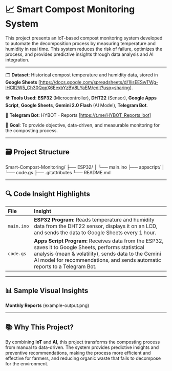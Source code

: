 # 📈 Smart Compost Monitoring System

This project presents an IoT-based compost monitoring system developed to automate the decomposition process by measuring temperature and humidity in real time. This system reduces the risk of failure, optimizes the process, and provides predictive insights through data analysis and AI integration.

---

🗂️ **Dataset**: Historical compost temperature and humidity data, stored in **Google Sheets** [https://docs.google.com/spreadsheets/d/1lisEESwTWg-lHCll2W5_Ch30QqpX6EexbYzBV8LYaEM/edit?usp=sharing].

🛠️ **Tools Used**: **ESP32** (Microcontroller), **DHT22** (Sensor), **Google Apps Script**, **Google Sheets**, **Gemini 2.0 Flash** (AI Model), **Telegram Bot**.

🤖 **Telegram Bot**: HYBOT - Reports [https://t.me/HYBOT_Reports_bot]

🎯 **Goal**: To provide objective, data-driven, and measurable monitoring for the composting process.

---

## 🗃️ Project Structure

Smart-Compost-Monitoring/
├── ESP32/
│ └── main.ino
├── appscript/
│ └── code.gs
├── .gitattributes
└── README.md

---

## 🔍 Code Insight Highlights

| File | Insight |
| :--- | :--- |
| `main.ino` | **ESP32 Program:** Reads temperature and humidity data from the DHT22 sensor, displays it on an LCD, and sends the data to Google Sheets every 1 hour. |
| `code.gs` | **Apps Script Program:** Receives data from the ESP32, saves it to Google Sheets, performs statistical analysis (mean & volatility), sends data to the Gemini AI model for recommendations, and sends automatic reports to a Telegram Bot. |

---

## 📊 Sample Visual Insights

**Monthly Reports** (example-output.png)

---

## 📚 Why This Project?

By combining **IoT** and **AI**, this project transforms the composting process from manual to data-driven. The system provides predictive insights and preventive recommendations, making the process more efficient and effective for farmers, and reducing organic waste that fails to decompose for the environment.
